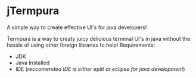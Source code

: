 # jTermpura
A simple way to create effective UI's for java developers!

Termpura is a way to creaty juicy delicious terminal UI's in java without the hassle of using other foreign libraries to help!
Requirements:
- JDK
- Java Installed
- IDE (*reccomended IDE is either eplit or eclipse for java development*)